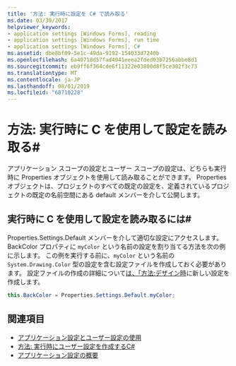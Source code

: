 ```yaml
---
title: '方法: 実行時に設定を C# で読み取る'
ms.date: 03/30/2017
helpviewer_keywords:
- application settings [Windows Forms], reading
- application settings [Windows Forms], run time
- application settings [Windows Forms], C#
ms.assetid: dbe8bf09-5e1c-49da-9192-154033d7240b
ms.openlocfilehash: 6a40718d57fad4041eeea2fded03b7256abbe8d1
ms.sourcegitcommit: eb9ff6f364cde6f11322e03800d8f5ce302f3c73
ms.translationtype: MT
ms.contentlocale: ja-JP
ms.lasthandoff: 08/01/2019
ms.locfileid: "68710228"
---
```

# <a name="how-to-read-settings-at-run-time-with-c"></a>方法: 実行時に C を使用して設定を読み取る\#

アプリケーション スコープの設定とユーザー スコープの設定は、どちらも実行時に Properties オブジェクトを使用して読み取ることができます。 Properties オブジェクトは、プロジェクトのすべての既定の設定を、定義されているプロジェクトの既定の名前空間にある default メンバーを介して公開します。  
  
## <a name="to-read-settings-at-run-time-with-c"></a>実行時に C を使用して設定を読み取るには\#
  
Properties.Settings.Default メンバーを介して適切な設定にアクセスします。 BackColor プロパティに `myColor` という名前の設定を割り当てる方法を次の例に示します。 この例を実行する前に、`myColor` という名前の `System.Drawing.Color` 型の設定を含む設定ファイルを作成しておく必要があります。 設定ファイルの作成の詳細について[は、「方法:デザイン時](how-to-create-a-new-setting-at-design-time.md)に新しい設定を作成します。  
  
```csharp
this.BackColor = Properties.Settings.Default.myColor;  
```  
  
## <a name="see-also"></a>関連項目

- [アプリケーション設定とユーザー設定の使用](using-application-settings-and-user-settings.md)
- [方法: 実行時にユーザー設定を作成するC#](how-to-write-user-settings-at-run-time-with-csharp.md)
- [アプリケーション設定の概要](application-settings-overview.md)
